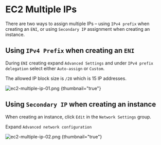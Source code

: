 # EC2 Multiple IPs

There are two ways to assign multiple IPs – using `IPv4 prefix` when creating an `ENI`,
or using `Secondary IP` assignment when creating an instance.

## Using `IPv4 Prefix` when creating an `ENI`

During `ENI` creating expand `Advanced Settings` and under `IPv4 prefix delegation` select either `Auto-assign` or `Custom`.

The allowed IP block size is `/28` which is 15 IP addresses.

![ec2-multiple-ip-01.png](ec2-multiple-ip-01.png) {thumbnail="true"}

## Using `Secondary IP` when creating an instance

When creating an instance, click `Edit` in the `Network Settings` group.

Expand `Advanced network configuration`

![ec2-multiple-ip-02.png](ec2-multiple-ip-02.png) {thumbnail="true"}